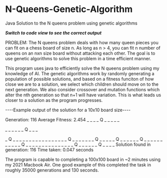 # N-Queens-Genetic-Algorithm
Java Solution to the N queens problem using genetic algorithms

***Switch to code view to see the correct output***

PROBLEM: The N queens problem deals with how many queen pieces you can fit on a chess board of size n. As long as n > 4, you can fit n number of queens on an nxn size board without attacking each other. The goal is to use genetic algorithms to solve this problem in a time efficient manner. 

This program uses java to efficiently solve the N queens problem using my knowledge of AI. The genetic algorithms work by randomly generating a population of possible solutions, and based on a fitness funciton of how close we are to a solution, we select which children should move on to the next generation. We also consider crossover and mutation functions which alter the nth generation so that n+1 will have variation. This is what leads us closer to a solution as the program progresses. 

----Example output of the solution for a 10x10 board size----

Generation: 116 Average Fitness: 2.454
 _ _ _ _ Q _ _ _ _ _ 
 
 _ _ _ _ _ _ Q _ _ _ 
 
 _ Q _ _ _ _ _ _ _ _ 
 _ _ _ _ _ _ _ _ _ Q 
 _ _ _ _ _ _ _ Q _ _ 
 _ _ _ Q _ _ _ _ _ _ 
 Q _ _ _ _ _ _ _ _ _ 
 _ _ Q _ _ _ _ _ _ _ 
 _ _ _ _ _ _ _ _ Q _ 
 _ _ _ _ _ Q _ _ _ _ 
 Solution found in generation: 116
Time taken: 0.047 seconds


The program is capable to completing a 100x100 board in ~2 minutes using my 2021 Macbook Air. One good example of this completed the task in roughly 35000 generations and 130 seconds.




